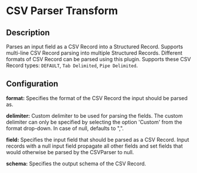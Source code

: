 # CSV Parser Transform


Description
-----------
Parses an input field as a CSV Record into a Structured Record. Supports multi-line CSV Record parsing
into multiple Structured Records. Different formats of CSV Record can be parsed using this plugin.
Supports these CSV Record types: ``DEFAULT``, ``Tab Delimited``, ``Pipe Delimited``.

Configuration
-------------
**format:** Specifies the format of the CSV Record the input should be parsed as.

**delimiter:** Custom delimiter to be used for parsing the fields. The custom delimiter can only be specified by 
selecting the option 'Custom' from the format drop-down. In case of null, defaults to ",".

**field:** Specifies the input field that should be parsed as a CSV Record. 
Input records with a null input field propagate all other fields and set fields that
would otherwise be parsed by the CSVParser to null.

**schema:** Specifies the output schema of the CSV Record.
